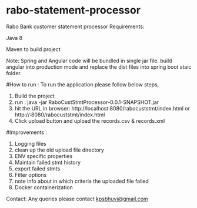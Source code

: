 # rabo-statement-processor
Rabo Bank customer statement processor
Requirements:

Java 8

Maven to build project

Note: Spring and Angular code will be bundled in single jar file. build angular into production mode and replace the dist files into spring boot staic folder.

#How to run :
To run the application please follow below steps,
1. Build the project
2. run : java -jar RaboCustStmtProcessor-0.0.1-SNAPSHOT.jar
3. hit the URL in browser: http://localhost:8080/rabocuststmt/index.html or http://<hostname>:8080/rabocuststmt/index.html
4. Click upload button and upload the records.csv & records.xml

#Improvements :
1. Logging files
2. clean up the old upload file directory
3. ENV specific properties
4. Maintain failed stmt history
5. export failed stmts
6. Filter options
7. note info about in which criteria the uploaded file failed
8. Docker containerization


Contact:
Any queries please contact kpsbhuvi@gmail.com
